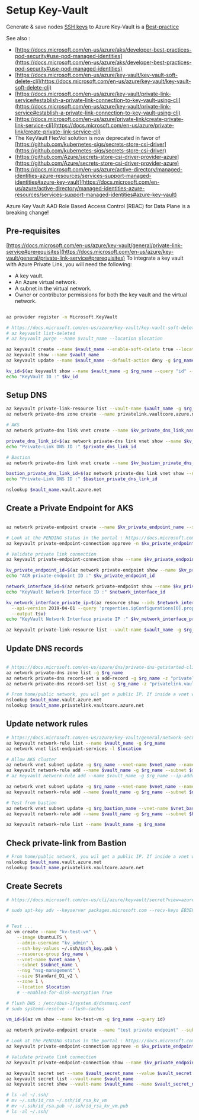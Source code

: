 # Setup Key-Vault

Generate & save nodes [SSH keys](https://docs.microsoft.com/en-us/azure/aks/ssh) to Azure Key-Vault is a [Best-practice](https://github.com/Azure/k8s-best-practices/blob/master/Security_securing_a_cluster.md#securing-host-access)


See also :
- [https://docs.microsoft.com/en-us/azure/aks/developer-best-practices-pod-security#use-pod-managed-identities](https://docs.microsoft.com/en-us/azure/aks/developer-best-practices-pod-security#use-pod-managed-identities)
- [https://docs.microsoft.com/en-us/azure/key-vault/key-vault-soft-delete-cli](https://docs.microsoft.com/en-us/azure/key-vault/key-vault-soft-delete-cli)
- [https://docs.microsoft.com/en-us/azure/key-vault/private-link-service#establish-a-private-link-connection-to-key-vault-using-cli](https://docs.microsoft.com/en-us/azure/key-vault/private-link-service#establish-a-private-link-connection-to-key-vault-using-cli)
- [https://docs.microsoft.com/en-us/azure/private-link/create-private-link-service-cli](https://docs.microsoft.com/en-us/azure/private-link/create-private-link-service-cli)
- The KeyVault FlexVol solution is now deprecated in favor of [https://github.com/kubernetes-sigs/secrets-store-csi-driver](https://github.com/kubernetes-sigs/secrets-store-csi-driver)
- [https://github.com/Azure/secrets-store-csi-driver-provider-azure](https://github.com/Azure/secrets-store-csi-driver-provider-azure)
- [https://docs.microsoft.com/en-us/azure/active-directory/managed-identities-azure-resources/services-support-managed-identities#azure-key-vault](https://docs.microsoft.com/en-us/azure/active-directory/managed-identities-azure-resources/services-support-managed-identities#azure-key-vault)


Azure Key Vault AAD Role Based Access Control (RBAC)  for Data Plane is a breaking change! 

## Pre-requisites

[https://docs.microsoft.com/en-us/azure/key-vault/general/private-link-service#prerequisites](https://docs.microsoft.com/en-us/azure/key-vault/general/private-link-service#prerequisites)
To integrate a key vault with Azure Private Link, you will need the following:
- A key vault.
- An Azure virtual network.
- A subnet in the virtual network.
- Owner or contributor permissions for both the key vault and the virtual network.

```sh

az provider register -n Microsoft.KeyVault

# https://docs.microsoft.com/en-us/azure/key-vault/key-vault-soft-delete-cli
# az keyvault list-deleted
# az keyvault purge --name $vault_name --location $location

az keyvault create --name $vault_name --enable-soft-delete true --location $location -g $rg_name
az keyvault show --name $vault_name 
az keyvault update --name $vault_name --default-action deny -g $rg_name 

kv_id=$(az keyvault show --name $vault_name -g $rg_name --query "id" --output tsv)
echo "KeyVault ID :" $kv_id

```

## Setup DNS

```sh
az keyvault private-link-resource list --vault-name $vault_name -g $rg_name
az network private-dns zone create --name privatelink.vaultcore.azure.net -g $rg_name 

# AKS
az network private-dns link vnet create --name $kv_private_dns_link_name --virtual-network $vnet_name --zone-name privatelink.vaultcore.azure.net --registration-enabled false -g $rg_name

private_dns_link_id=$(az network private-dns link vnet show --name $kv_private_dns_link_name --zone-name "privatelink.vaultcore.azure.net" -g $rg_name --query "id" --output tsv)
echo "Private-Link DNS ID :" $private_dns_link_id

# Bastion
az network private-dns link vnet create --name $kv_bastion_private_dns_link_name --virtual-network $bastion_vnet_id --zone-name privatelink.vaultcore.azure.net --registration-enabled false -g $rg_name

bastion_private_dns_link_id=$(az network private-dns link vnet show --name $kv_bastion_private_dns_link_name --zone-name "privatelink.vaultcore.azure.net" -g $rg_name --query "id" --output tsv)
echo "Private-Link DNS ID :" $bastion_private_dns_link_id

nslookup $vault_name.vault.azure.net

```


## Create a Private Endpoint for AKS

```sh

az network private-endpoint create --name $kv_private_endpoint_name --subnet $subnet_id --manual-request --request-message "Please allow this AKS $appName to access KeyVault $vault_name" --private-connection-resource-id $kv_id --group-ids vault --connection-name $kv_private_endpoint_svc_con_name --location $location -g $rg_name

# Look at the PENDING status in the portal : https://docs.microsoft.com/en-us/azure/key-vault/general/private-link-service#how-to-manage-a-private-endpoint-connection-to-key-vault-using-the-azure-portal
az keyvault private-endpoint-connection approve -n $kv_private_endpoint_svc_con_name --description "AKS $appName request to access KeyVault $vault_name ALLOWED by CLI" --vault-name $vault_name -g $rg_name 

# Validate private link connection
az keyvault private-endpoint-connection show --name $kv_private_endpoint_svc_con_name --vault-name $vault_name -g $rg_name

kv_private_endpoint_id=$(az network private-endpoint show --name $kv_private_endpoint_name -g $rg_name --query id -o tsv)
echo "ACR private-endpoint ID :" $kv_private_endpoint_id

network_interface_id=$(az network private-endpoint show --name $kv_private_endpoint_name -g $rg_name --query 'networkInterfaces[0].id' -o tsv)
echo "KeyVault Network Interface ID :" $network_interface_id

kv_network_interface_private_ip=$(az resource show --ids $network_interface_id \
  --api-version 2019-04-01 --query 'properties.ipConfigurations[0].properties.privateIPAddress' \
  --output tsv)
echo "KeyVault Network Interface private IP :" $kv_network_interface_private_ip

az keyvault private-link-resource list --vault-name $vault_name -g $rg_name

```

## Update DNS records

```sh

# https://docs.microsoft.com/en-us/azure/dns/private-dns-getstarted-cli#create-an-additional-dns-record
az network private-dns zone list -g $rg_name
az network private-dns record-set a add-record -g $rg_name -z "privatelink.vaultcore.azure.net" -n $vault_name -a $kv_network_interface_private_ip
az network private-dns record-set list -g $rg_name -z "privatelink.vaultcore.azure.net"

# From home/public network, you wil get a public IP. If inside a vnet with private zone, then nslookup will resolve to the private ip.
nslookup $vault_name.vault.azure.net
nslookup $vault_name.privatelink.vaultcore.azure.net

```

## Update network rules
```sh
# https://docs.microsoft.com/en-us/azure/key-vault/general/network-security
az keyvault network-rule list --name $vault_name -g $rg_name
az network vnet list-endpoint-services -l $location

# Allow AKS cluster
az network vnet subnet update -g $rg_name --vnet-name $vnet_name --name $subnet_name --service-endpoints "Microsoft.KeyVault"
az keyvault network-rule add --name $vault_name -g $rg_name --subnet $subnet_id
# az keyvault network-rule add --name $vault_name -g $rg_name --ip-address "172.16.5.0/24"

az network vnet subnet update -g $rg_name --vnet-name $vnet_name --name $new_node_pool_subnet_name --service-endpoints "Microsoft.KeyVault"
az keyvault network-rule add --name $vault_name -g $rg_name --subnet $new_node_pool_subnet_id

# Test from bastion
az network vnet subnet update -g $rg_bastion_name --vnet-name $vnet_bastion_name --name $subnet_bastion_name --service-endpoints "Microsoft.KeyVault"
az keyvault network-rule add --name $vault_name -g $rg_name --subnet $bastion_subnet_id

az keyvault network-rule list --name $vault_name -g $rg_name
```

## Check private-link from Bastion
```sh
# From home/public network, you wil get a public IP. If inside a vnet with private zone, then nslookup will resolve to the private ip.
nslookup $vault_name.vault.azure.net
nslookup $vault_name.privatelink.vaultcore.azure.net
```

## Create Secrets

```sh
# https://docs.microsoft.com/en-us/cli/azure/keyvault/secret?view=azure-cli-latest#az-keyvault-secret-set

# sudo apt-key adv --keyserver packages.microsoft.com --recv-keys EB3E94ADBE1229CF


# Test ...
az vm create --name "kv-test-vm" \
    --image UbuntuLTS \
    --admin-username "kv_admin" \
    --ssh-key-values ~/.ssh/$ssh_key.pub \
    --resource-group $rg_name \
    --vnet-name $vnet_name \
    --subnet $subnet_name \
    --nsg "nsg-management" \
    --size Standard_D1_v2 \
    --zone 1 \
    --location $location
    # --enabled-for-disk-encryption True

# flush DNS : /etc/dbus-1/system.d/dnsmasq.conf
# sudo systemd-resolve --flush-caches

vm_id=$(az vm show --name kv-test-vm -g $rg_name --query id)

az network private-endpoint create --name "test private endpoint" --subnet $subnet_id --manual-request --request-message "Please allow this test VM to access KeyVault $vault_name" --private-connection-resource-id $vm_id --group-ids vault --connection-name "kv_private_endpoint_svc_con_test" --location $location -g $rg_name

# Look at the PENDING status in the portal : https://docs.microsoft.com/en-us/azure/key-vault/general/private-link-service#how-to-manage-a-private-endpoint-connection-to-key-vault-using-the-azure-portal
az keyvault private-endpoint-connection approve -n $kv_private_endpoint_svc_con_name --description "$appName request to access KeyVault $vault_name ALLOWED by CLI" --vault-name $vault_name -g $rg_name 

# Validate private link connection
az keyvault private-endpoint-connection show --name $kv_private_endpoint_svc_con_name --vault-name $vault_name -g $rg_name

az keyvault secret set --name $vault_secret_name --value $vault_secret --description "AKS ${appName} Secret" --vault-name $vault_name
az keyvault secret list --vault-name $vault_name
az keyvault secret show --vault-name $vault_name --name $vault_secret_name --output tsv

# ls -al ~/.ssh/
# mv ~/.ssh/id_rsa ~/.ssh/id_rsa_kv_vm
# mv ~/.ssh/id_rsa.pub ~/.ssh/id_rsa_kv_vm.pub
# ls -al ~/.ssh/

```

